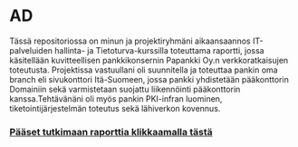 # AD
Tässä repositoriossa on minun ja projektiryhmäni aikaansaannos IT-palveluiden hallinta- ja Tietoturva-kurssilla toteuttama raportti, jossa käsitellään kuvitteellisen pankkikonsernin Papankki Oy.n verkkoratkaisujen toteutusta. Projektissa vastuullani oli suunnitella ja toteuttaa pankin oma branch eli sivukonttori Itä-Suomeen, jossa pankki yhdistetään pääkonttorin Domainiin sekä varmistetaan suojattu liikennöinti pääkonttorin kanssa.Tehtävänäni oli myös pankin PKI-infran luominen, tiketointijärjestelmän toteutus sekä lähiverkon kovennus.
### [Pääset tutkimaan raporttia klikkaamalla tästä](https://github.com/joolip/AD/blob/master/IT-Palveluidenhallinta.pdf) 
